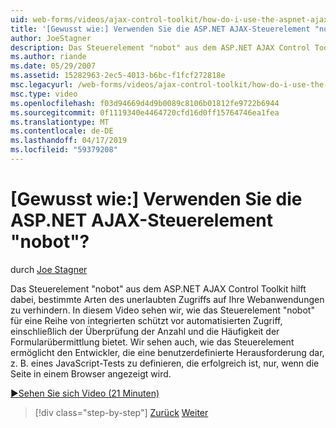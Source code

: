 ```yaml
---
uid: web-forms/videos/ajax-control-toolkit/how-do-i-use-the-aspnet-ajax-nobot-control
title: '[Gewusst wie:] Verwenden Sie die ASP.NET AJAX-Steuerelement "nobot"? | Microsoft-Dokumentation'
author: JoeStagner
description: Das Steuerelement "nobot" aus dem ASP.NET AJAX Control Toolkit hilft dabei, bestimmte Arten des unerlaubten Zugriffs auf Ihre Webanwendungen zu verhindern. In diesem Video erfahren Sie, wie...
ms.author: riande
ms.date: 05/29/2007
ms.assetid: 15282963-2ec5-4013-b6bc-f1fcf272818e
msc.legacyurl: /web-forms/videos/ajax-control-toolkit/how-do-i-use-the-aspnet-ajax-nobot-control
msc.type: video
ms.openlocfilehash: f03d94669d4d9b0089c8106b01812fe9722b6944
ms.sourcegitcommit: 0f1119340e4464720cfd16d0ff15764746ea1fea
ms.translationtype: MT
ms.contentlocale: de-DE
ms.lasthandoff: 04/17/2019
ms.locfileid: "59379208"
---
```

# <a name="how-do-i-use-the-aspnet-ajax-nobot-control"></a>[Gewusst wie:] Verwenden Sie die ASP.NET AJAX-Steuerelement "nobot"?

durch [Joe Stagner](https://github.com/JoeStagner)

Das Steuerelement "nobot" aus dem ASP.NET AJAX Control Toolkit hilft dabei, bestimmte Arten des unerlaubten Zugriffs auf Ihre Webanwendungen zu verhindern. In diesem Video sehen wir, wie das Steuerelement "nobot" für eine Reihe von integrierten schützt vor automatisierten Zugriff, einschließlich der Überprüfung der Anzahl und die Häufigkeit der Formularübermittlung bietet. Wir sehen auch, wie das Steuerelement ermöglicht den Entwickler, die eine benutzerdefinierte Herausforderung dar, z. B. eines JavaScript-Tests zu definieren, die erfolgreich ist, nur, wenn die Seite in einem Browser angezeigt wird.

[&#9654;Sehen Sie sich Video (21 Minuten)](https://channel9.msdn.com/Blogs/ASP-NET-Site-Videos/how-do-i-use-the-aspnet-ajax-nobot-control)

> [!div class="step-by-step"]
> [Zurück](how-do-i-use-the-aspnet-ajax-mutuallyexclusive-checkbox-extender.md)
> [Weiter](how-do-i-use-the-aspnet-ajax-listsearch-extender.md)
